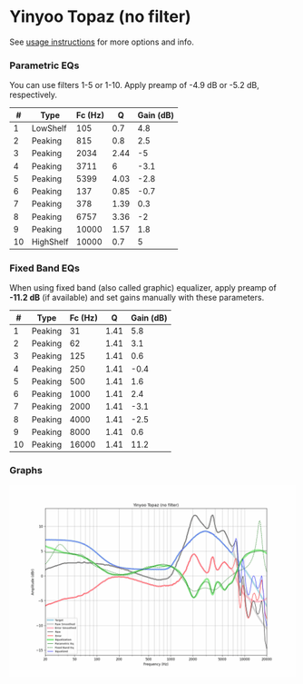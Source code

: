 # Yinyoo Topaz (no filter)
See [usage instructions](https://github.com/jaakkopasanen/AutoEq#usage) for more options and info.

### Parametric EQs
You can use filters 1-5 or 1-10. Apply preamp of -4.9 dB or -5.2 dB, respectively.

|   # | Type      |   Fc (Hz) |    Q |   Gain (dB) |
|-----|-----------|-----------|------|-------------|
|   1 | LowShelf  |       105 | 0.7  |         4.8 |
|   2 | Peaking   |       815 | 0.8  |         2.5 |
|   3 | Peaking   |      2034 | 2.44 |        -5   |
|   4 | Peaking   |      3711 | 6    |        -3.1 |
|   5 | Peaking   |      5399 | 4.03 |        -2.8 |
|   6 | Peaking   |       137 | 0.85 |        -0.7 |
|   7 | Peaking   |       378 | 1.39 |         0.3 |
|   8 | Peaking   |      6757 | 3.36 |        -2   |
|   9 | Peaking   |     10000 | 1.57 |         1.8 |
|  10 | HighShelf |     10000 | 0.7  |         5   |

### Fixed Band EQs
When using fixed band (also called graphic) equalizer, apply preamp of **-11.2 dB** (if available) and set gains manually with these parameters.

|   # | Type    |   Fc (Hz) |    Q |   Gain (dB) |
|-----|---------|-----------|------|-------------|
|   1 | Peaking |        31 | 1.41 |         5.8 |
|   2 | Peaking |        62 | 1.41 |         3.1 |
|   3 | Peaking |       125 | 1.41 |         0.6 |
|   4 | Peaking |       250 | 1.41 |        -0.4 |
|   5 | Peaking |       500 | 1.41 |         1.6 |
|   6 | Peaking |      1000 | 1.41 |         2.4 |
|   7 | Peaking |      2000 | 1.41 |        -3.1 |
|   8 | Peaking |      4000 | 1.41 |        -2.5 |
|   9 | Peaking |      8000 | 1.41 |         0.6 |
|  10 | Peaking |     16000 | 1.41 |        11.2 |

### Graphs
![](./Yinyoo%20Topaz%20(no%20filter).png)
